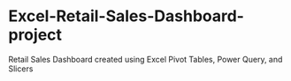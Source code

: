 # Excel-Retail-Sales-Dashboard-project
Retail Sales Dashboard created using Excel Pivot Tables, Power Query, and Slicers
